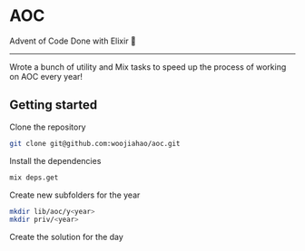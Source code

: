 # AOC

Advent of Code Done with Elixir 🤩

---

Wrote a bunch of utility and Mix tasks to speed up the process of working on AOC every year!

## Getting started

Clone the repository

```sh
git clone git@github.com:woojiahao/aoc.git
```

Install the dependencies

```sh
mix deps.get
```

Create new subfolders for the year

```sh
mkdir lib/aoc/y<year>
mkdir priv/<year>
```

Create the solution for the day

```sh
